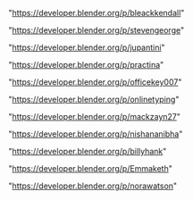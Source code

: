 "https://developer.blender.org/p/bleackkendall"

"https://developer.blender.org/p/stevengeorge"

"https://developer.blender.org/p/jupantini"

"https://developer.blender.org/p/practina"

"https://developer.blender.org/p/officekey007"

"https://developer.blender.org/p/onlinetyping"

"https://developer.blender.org/p/mackzayn27"

"https://developer.blender.org/p/nishananibha"

"https://developer.blender.org/p/billyhank"

"https://developer.blender.org/p/Emmaketh"

"https://developer.blender.org/p/norawatson"

 

